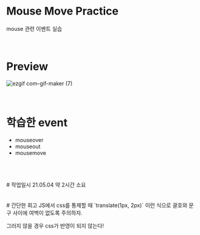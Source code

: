 # Mouse Move Practice
mouse 관련 이벤트 실습
<br>
<br>
<br>
# Preview

![ezgif com-gif-maker (7)](https://user-images.githubusercontent.com/76423949/116991590-ba800980-ad0f-11eb-91c7-b4932b25ecc6.gif)
<br>
<br>
<br>
# 학습한 event
- mouseover
- mouseout
- mousemove
<br>
<br>
<br>
# 작업일시
21.05.04 약 2시간 소요
<br>
<br>
<br>
# 간단한 회고
JS에서 css를 통제할 때 `translate(1px, 2px)` 이런 식으로 괄호와 문구 사이에 여백이 없도록 주의하자.

그러지 않을 경우 css가 반영이 되지 않는다!


